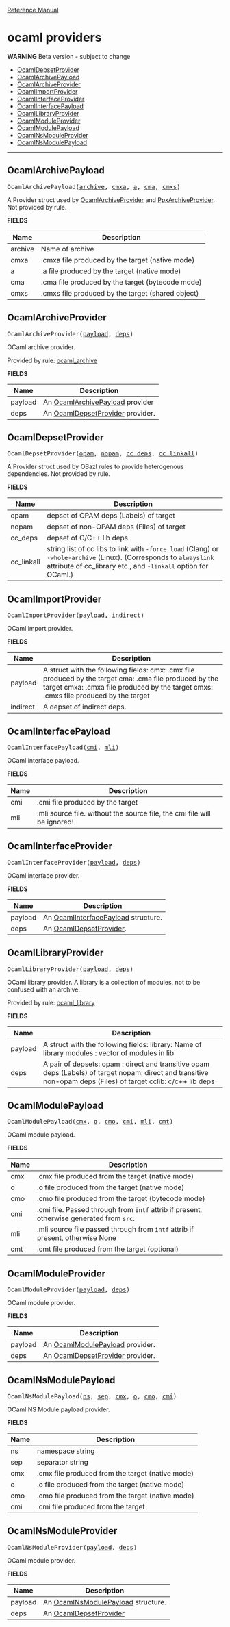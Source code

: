 [Reference Manual](index.md)

# ocaml providers
**WARNING** Beta version - subject to change

* [OcamlDepsetProvider](#ocamldepsetprovider)
* [OcamlArchivePayload](#ocamlarchivepayload)
* [OcamlArchiveProvider](#ocamlarchiveprovider)
* [OcamlImportProvider](#ocamlimportprovider)
* [OcamlInterfaceProvider](#ocamlinterfaceprovider)
* [OcamlInterfacePayload](#ocamlinterfacepayload)
* [OcamlLibraryProvider](#ocamllibraryprovider)
* [OcamlModuleProvider](#ocamlmoduleprovider)
* [OcamlModulePayload](#ocamlmodulepayload)
* [OcamlNsModuleProvider](#ocamlnsmoduleprovider)
* [OcamlNsModulePayload](#ocamlnsmodulepayload)

----
<a id="#OcamlArchivePayload"></a>

## OcamlArchivePayload

<pre>
OcamlArchivePayload(<a href="#OcamlArchivePayload-archive">archive</a>, <a href="#OcamlArchivePayload-cmxa">cmxa</a>, <a href="#OcamlArchivePayload-a">a</a>, <a href="#OcamlArchivePayload-cma">cma</a>, <a href="#OcamlArchivePayload-cmxs">cmxs</a>)
</pre>

A Provider struct used by [OcamlArchiveProvider](#ocamlarchiveprovider) and [PpxArchiveProvider](providers_ppx.md#ppxarchiveprovider). Not provided by rule.

**FIELDS**


| Name  | Description |
| ------------- | ------------- |
| <a id="OcamlArchivePayload-archive"></a>archive |  Name of archive    |
| <a id="OcamlArchivePayload-cmxa"></a>cmxa |  .cmxa file produced by the target (native mode)    |
| <a id="OcamlArchivePayload-a"></a>a |  .a file produced by the target (native mode)    |
| <a id="OcamlArchivePayload-cma"></a>cma |  .cma file produced by the target (bytecode mode)    |
| <a id="OcamlArchivePayload-cmxs"></a>cmxs |  .cmxs file produced by the target  (shared object)    |


<a id="#OcamlArchiveProvider"></a>

## OcamlArchiveProvider

<pre>
OcamlArchiveProvider(<a href="#OcamlArchiveProvider-payload">payload</a>, <a href="#OcamlArchiveProvider-deps">deps</a>)
</pre>

OCaml archive provider.

Provided by rule: [ocaml_archive](rules_ocaml.md#ocaml_archive)
    

**FIELDS**


| Name  | Description |
| ------------- | ------------- |
| <a id="OcamlArchiveProvider-payload"></a>payload |  An [OcamlArchivePayload](#ocamlarchivepayload) provider    |
| <a id="OcamlArchiveProvider-deps"></a>deps |  An [OcamlDepsetProvider](#ocamldepsetprovider) provider.    |


<a id="#OcamlDepsetProvider"></a>

## OcamlDepsetProvider

<pre>
OcamlDepsetProvider(<a href="#OcamlDepsetProvider-opam">opam</a>, <a href="#OcamlDepsetProvider-nopam">nopam</a>, <a href="#OcamlDepsetProvider-cc_deps">cc_deps</a>, <a href="#OcamlDepsetProvider-cc_linkall">cc_linkall</a>)
</pre>

A Provider struct used by OBazl rules to provide heterogenous dependencies. Not provided by rule.

**FIELDS**


| Name  | Description |
| ------------- | ------------- |
| <a id="OcamlDepsetProvider-opam"></a>opam |  depset of OPAM deps (Labels) of target    |
| <a id="OcamlDepsetProvider-nopam"></a>nopam |  depset of non-OPAM deps (Files) of target    |
| <a id="OcamlDepsetProvider-cc_deps"></a>cc_deps |  depset of C/C++ lib deps    |
| <a id="OcamlDepsetProvider-cc_linkall"></a>cc_linkall |  string list of cc libs to link with <code>-force_load</code> (Clang) or <code>-whole-archive</code> (Linux). (Corresponds to <code>alwayslink</code> attribute of cc_library etc., and <code>-linkall</code> option for OCaml.)    |


<a id="#OcamlImportProvider"></a>

## OcamlImportProvider

<pre>
OcamlImportProvider(<a href="#OcamlImportProvider-payload">payload</a>, <a href="#OcamlImportProvider-indirect">indirect</a>)
</pre>

OCaml import provider.

**FIELDS**


| Name  | Description |
| ------------- | ------------- |
| <a id="OcamlImportProvider-payload"></a>payload |  A struct with the following fields:             cmx: .cmx file produced by the target             cma: .cma file produced by the target             cmxa: .cmxa file produced by the target             cmxs: .cmxs file produced by the target    |
| <a id="OcamlImportProvider-indirect"></a>indirect |  A depset of indirect deps.    |


<a id="#OcamlInterfacePayload"></a>

## OcamlInterfacePayload

<pre>
OcamlInterfacePayload(<a href="#OcamlInterfacePayload-cmi">cmi</a>, <a href="#OcamlInterfacePayload-mli">mli</a>)
</pre>

OCaml interface payload.

**FIELDS**


| Name  | Description |
| ------------- | ------------- |
| <a id="OcamlInterfacePayload-cmi"></a>cmi |  .cmi file produced by the target    |
| <a id="OcamlInterfacePayload-mli"></a>mli |  .mli source file. without the source file, the cmi file will be ignored!    |


<a id="#OcamlInterfaceProvider"></a>

## OcamlInterfaceProvider

<pre>
OcamlInterfaceProvider(<a href="#OcamlInterfaceProvider-payload">payload</a>, <a href="#OcamlInterfaceProvider-deps">deps</a>)
</pre>

OCaml interface provider.

**FIELDS**


| Name  | Description |
| ------------- | ------------- |
| <a id="OcamlInterfaceProvider-payload"></a>payload |  An [OcamlInterfacePayload](#ocamlinterfacepayload) structure.    |
| <a id="OcamlInterfaceProvider-deps"></a>deps |  An [OcamlDepsetProvider](#ocamldepsetprovider).    |


<a id="#OcamlLibraryProvider"></a>

## OcamlLibraryProvider

<pre>
OcamlLibraryProvider(<a href="#OcamlLibraryProvider-payload">payload</a>, <a href="#OcamlLibraryProvider-deps">deps</a>)
</pre>

OCaml library provider. A library is a collection of modules, not to be confused with an archive.

Provided by rule: [ocaml_library](rules_ocaml.md#ocaml_library)
    

**FIELDS**


| Name  | Description |
| ------------- | ------------- |
| <a id="OcamlLibraryProvider-payload"></a>payload |  A struct with the following fields:             library: Name of library             modules : vector of modules in lib    |
| <a id="OcamlLibraryProvider-deps"></a>deps |  A pair of depsets:             opam : direct and transitive opam deps (Labels) of target             nopam: direct and transitive non-opam deps (Files) of target             cclib: c/c++ lib deps    |


<a id="#OcamlModulePayload"></a>

## OcamlModulePayload

<pre>
OcamlModulePayload(<a href="#OcamlModulePayload-cmx">cmx</a>, <a href="#OcamlModulePayload-o">o</a>, <a href="#OcamlModulePayload-cmo">cmo</a>, <a href="#OcamlModulePayload-cmi">cmi</a>, <a href="#OcamlModulePayload-mli">mli</a>, <a href="#OcamlModulePayload-cmt">cmt</a>)
</pre>

OCaml module payload.

**FIELDS**


| Name  | Description |
| ------------- | ------------- |
| <a id="OcamlModulePayload-cmx"></a>cmx |  .cmx file produced from the target (native mode)    |
| <a id="OcamlModulePayload-o"></a>o |  .o file produced from the target (native mode)    |
| <a id="OcamlModulePayload-cmo"></a>cmo |  .cmo file produced from the target (bytecode mode)    |
| <a id="OcamlModulePayload-cmi"></a>cmi |  .cmi file. Passed through from <code>intf</code> attrib if present, otherwise generated from <code>src</code>.    |
| <a id="OcamlModulePayload-mli"></a>mli |  .mli source file passed through from <code>intf</code> attrib if present, otherwise None    |
| <a id="OcamlModulePayload-cmt"></a>cmt |  .cmt file produced from the target (optional)    |


<a id="#OcamlModuleProvider"></a>

## OcamlModuleProvider

<pre>
OcamlModuleProvider(<a href="#OcamlModuleProvider-payload">payload</a>, <a href="#OcamlModuleProvider-deps">deps</a>)
</pre>

OCaml module provider.

**FIELDS**


| Name  | Description |
| ------------- | ------------- |
| <a id="OcamlModuleProvider-payload"></a>payload |  An [OcamlModulePayload](#ocamlmodulepayload) provider.    |
| <a id="OcamlModuleProvider-deps"></a>deps |  An [OcamlDepsetProvider](#ocamldepsetprovider) provider.    |


<a id="#OcamlNsModulePayload"></a>

## OcamlNsModulePayload

<pre>
OcamlNsModulePayload(<a href="#OcamlNsModulePayload-ns">ns</a>, <a href="#OcamlNsModulePayload-sep">sep</a>, <a href="#OcamlNsModulePayload-cmx">cmx</a>, <a href="#OcamlNsModulePayload-o">o</a>, <a href="#OcamlNsModulePayload-cmo">cmo</a>, <a href="#OcamlNsModulePayload-cmi">cmi</a>)
</pre>

OCaml NS Module payload provider.

**FIELDS**


| Name  | Description |
| ------------- | ------------- |
| <a id="OcamlNsModulePayload-ns"></a>ns |  namespace string    |
| <a id="OcamlNsModulePayload-sep"></a>sep |  separator string    |
| <a id="OcamlNsModulePayload-cmx"></a>cmx |  .cmx file produced from the target (native mode)    |
| <a id="OcamlNsModulePayload-o"></a>o |  .o file produced from the target (native mode)    |
| <a id="OcamlNsModulePayload-cmo"></a>cmo |  .cmo file produced from the target (native mode)    |
| <a id="OcamlNsModulePayload-cmi"></a>cmi |  .cmi file produced from the target    |


<a id="#OcamlNsModuleProvider"></a>

## OcamlNsModuleProvider

<pre>
OcamlNsModuleProvider(<a href="#OcamlNsModuleProvider-payload">payload</a>, <a href="#OcamlNsModuleProvider-deps">deps</a>)
</pre>

OCaml module provider.

**FIELDS**


| Name  | Description |
| ------------- | ------------- |
| <a id="OcamlNsModuleProvider-payload"></a>payload |  An [OcamlNsModulePayload](#ocamlnsmodulepayload) structure.    |
| <a id="OcamlNsModuleProvider-deps"></a>deps |  An [OcamlDepsetProvider](#ocamldepsetprovider)    |


